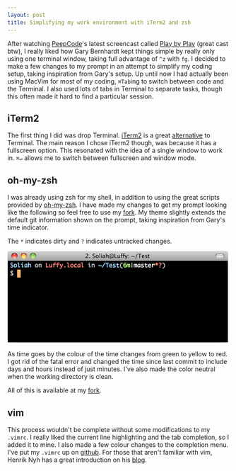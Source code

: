 ```yaml
---
layout: post
title: Simplifying my work environment with iTerm2 and zsh
---
```


After watching [PeepCode](http://www.peepcode.com)'s latest screencast called [Play by Play](http://peepcode.com/products/play-by-play-bernhardt) (great cast btw), I really liked how Gary Bernhardt kept things simple by really only using one terminal window, taking full advantage of `^z` with `fg`. I decided to make a few changes to my prompt in an attempt to simplify my coding setup, taking inspiration from Gary's setup. Up until now I had actually been using MacVim for most of my coding, `⌘Tab`ing to switch between code and the Terminal. I also used lots of tabs in Terminal to separate tasks, though this often made it hard to find a particular session.

## iTerm2

The first thing I did was drop Terminal. [iTerm2](http://code.google.com/p/iterm2/) is a great [alternative](http://sites.google.com/site/iterm2home/iterm2-vs-terminal-app) to Terminal. The main reason I chose iTerm2 though, was because it has a fullscreen option. This resonated with the idea of a single window to work in. `⌘↵` allows me to switch between fullscreen and window mode.

## oh-my-zsh

I was already using zsh for my shell, in addition to using the great scripts provided by [oh-my-zsh](https://github.com/robbyrussell/oh-my-zsh). I have made my changes to get my prompt looking like the following so feel free to use my [fork](https://github.com/Soliah/oh-my-zsh). My theme slightly extends the default git information shown on the prompt, taking inspiration from Gary's time indicator. 

The `*` indicates dirty and `?` indicates untracked changes.

<img src="/images/posts/2011-01-28-001.png" />

As time goes by the colour of the time changes from green to yellow to red. I got rid of the fatal error and changed the time since last commit to include days and hours instead of just minutes. I've also made the color neutral when the working directory is clean.

All of this is available at my [fork](https://github.com/Soliah/oh-my-zsh).

## vim

This process wouldn't be complete without some modifications to my `.vimrc`. I really liked the current line highlighting and the tab completion, so I added it to mine. I also made a few colour changes to the completion menu. I've put my `.vimrc` up on [github](https://github.com/Soliah/dotfiles). For those that aren't familiar with vim, Henrik Nyh has a great introduction on his [blog](http://henrik.nyh.se/2011/01/textmate-to-vim-with-training-wheels).
